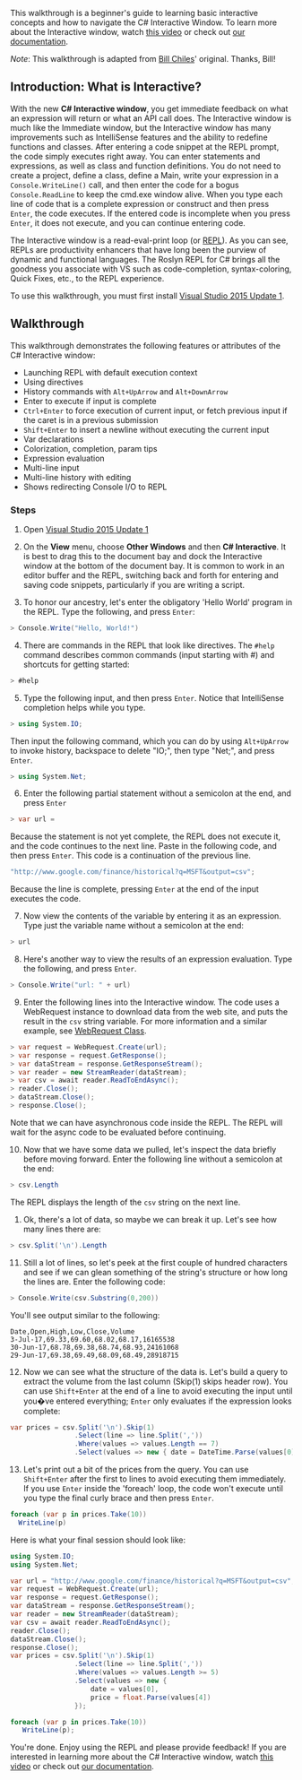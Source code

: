 This walkthrough is a beginner's guide to learning basic interactive concepts and how to navigate the C# Interactive Window. To learn more about the Interactive window, watch [this video](channel9.msdn.com/Events/Visual-Studio/Connect-event-2015/103) or check out [our documentation](https://github.com/dotnet/roslyn/wiki/Interactive-Window).

*Note*: This walkthrough is adapted from [Bill Chiles](https://github.com/billchi-ms)' original. Thanks, Bill!

## Introduction: What is Interactive?

With the new **C# Interactive window**, you get immediate feedback on what an expression will return or what an API call does. The Interactive window is much like the Immediate window, but the Interactive window has many improvements such as IntelliSense features and the ability to redefine functions and classes. After entering a code snippet at the REPL prompt, the code simply executes right away. You can enter statements and expressions, as well as class and function definitions. You do not need to create a project, define a class, define a Main, write your expression in a ```Console.WriteLine()``` call, and then enter the code for a bogus ```Console.ReadLine``` to keep the cmd.exe window alive. When you type each line of code that is a complete expression or construct and then press ```Enter```, the code executes.  If the entered code is incomplete when you press ```Enter```, it does not execute, and you can continue entering code.

The Interactive window is a read-eval-print loop (or [REPL](http://en.wikipedia.org/wiki/REPL)). As you can see, REPLs are productivity enhancers that have long been the purview of dynamic and functional languages. The Roslyn REPL for C# brings all the goodness you associate with VS such as code-completion, syntax-coloring, Quick Fixes, etc., to the REPL experience.

To use this walkthrough, you must first install [Visual Studio 2015 Update 1](http://go.microsoft.com/fwlink/?LinkId=691129).

## Walkthrough

This walkthrough demonstrates the following features or attributes of the C# Interactive window:
- Launching REPL with default execution context
- Using directives
- History commands with ```Alt+UpArrow``` and ```Alt+DownArrow```
- Enter to execute if input is complete
- ```Ctrl+Enter``` to force execution of current input, or fetch previous input if the caret is in a previous submission
- ```Shift+Enter``` to insert a newline without executing the current input
- Var declarations
- Colorization, completion, param tips
- Expression evaluation
- Multi-line input
- Multi-line history with editing
- Shows redirecting Console I/O to REPL

### Steps
1. Open [Visual Studio 2015 Update 1](http://go.microsoft.com/fwlink/?LinkId=691129)

2. On the **View** menu, choose **Other Windows** and then **C# Interactive**. It is best to drag this to the document bay and dock the Interactive window at the bottom of the document bay. It is common to work in an editor buffer and the REPL, switching back and forth for entering and saving code snippets, particularly if you are writing a script.

3. To honor our ancestry, let's enter the obligatory 'Hello World' program in the REPL. Type the following, and press ```Enter```:
  
```csharp
> Console.Write("Hello, World!")
```
  
4. There are commands in the REPL that look like directives. The ```#help``` command describes common commands (input starting with #) and shortcuts for getting started:

```csharp
> #help
```
 
5. Type the following input, and then press ```Enter```. Notice that IntelliSense completion helps while you type.
 
```csharp
> using System.IO;
```

Then input the following command, which you can do by using ```Alt+UpArrow``` to invoke history, backspace to delete "IO;", then type "Net;", and press ```Enter```.

```csharp
> using System.Net;
```

6. Enter the following partial statement without a semicolon at the end, and press ```Enter```

```csharp
> var url =
```

Because the statement is not yet complete, the REPL does not execute it, and the code continues to the next line. Paste in the following code, and then press ```Enter```. This code is a continuation of the previous line.
  
```csharp
"http://www.google.com/finance/historical?q=MSFT&output=csv";
```
  
Because the line is complete, pressing ```Enter``` at the end of the input executes the code.
  
7. Now view the contents of the variable by entering it as an expression. Type just the variable name without a semicolon at the end:

```csharp
> url
```

8. Here's another way to view the results of an expression evaluation. Type the following, and press ```Enter```.

```csharp
> Console.Write("url: " + url)
```
  
9. Enter the following lines into the Interactive window. The code uses a WebRequest instance to download data from the web site, and puts the result in the ```csv``` string variable. For more information and a similar example, see [WebRequest Class](https://msdn.microsoft.com/en-us/library/system.net.webrequest.aspx).

```csharp
> var request = WebRequest.Create(url);
> var response = request.GetResponse();
> var dataStream = response.GetResponseStream();
> var reader = new StreamReader(dataStream);
> var csv = await reader.ReadToEndAsync();
> reader.Close();
> dataStream.Close();
> response.Close();
```
 
Note that we can have asynchronous code inside the REPL. The REPL will wait for the async code to be evaluated before continuing.

10. Now that we have some data we pulled, let's inspect the data briefly before moving forward. Enter the following line without a semicolon at the end:

```csharp
> csv.Length
```
  
  The REPL displays the length of the ```csv``` string on the next line.
  
1. Ok, there's a lot of data, so maybe we can break it up. Let's see how many lines there are:

```csharp
> csv.Split('\n').Length
```

11. Still a lot of lines, so let's peek at the first couple of hundred characters and see if we can glean something of the string's structure or how long the lines are. Enter the following code:

```csharp
> Console.Write(csv.Substring(0,200))
```
  
You'll see output similar to the following:
  
```
Date,Open,High,Low,Close,Volume
3-Jul-17,69.33,69.60,68.02,68.17,16165538
30-Jun-17,68.78,69.38,68.74,68.93,24161068
29-Jun-17,69.38,69.49,68.09,68.49,28918715
```

12. Now we can see what the structure of the data is. Let's build a query to extract the volume from the last column (Skip(1) skips header row). You can use ```Shift+Enter``` at the end of a line to avoid executing the input until you�ve entered everything; ```Enter``` only evaluates if the expression looks complete:

```csharp
var prices = csv.Split('\n').Skip(1)
                .Select(line => line.Split(','))
                .Where(values => values.Length == 7)
                .Select(values => new { date = DateTime.Parse(values[0]), price = float.Parse(values[6]) });
```

13. Let's print out a bit of the prices from the query. You can use ```Shift+Enter``` after the first to lines to avoid executing them immediately. If you use ```Enter``` inside the 'foreach' loop, the code won't execute until you type the final curly brace and then press ```Enter```.

```csharp
foreach (var p in prices.Take(10))
  WriteLine(p)
```

Here is what your final session should look like:

```csharp
using System.IO;
using System.Net;

var url = "http://www.google.com/finance/historical?q=MSFT&output=csv";
var request = WebRequest.Create(url);
var response = request.GetResponse();
var dataStream = response.GetResponseStream();
var reader = new StreamReader(dataStream);
var csv = await reader.ReadToEndAsync();
reader.Close();
dataStream.Close();
response.Close();
var prices = csv.Split('\n').Skip(1)
                .Select(line => line.Split(','))
                .Where(values => values.Length >= 5)
                .Select(values => new {
                    date = values[0],
                    price = float.Parse(values[4])
                });

foreach (var p in prices.Take(10))
   WriteLine(p);
```

You're done. Enjoy using the REPL and please provide feedback! If you are interested in learning more about the C# Interactive window, watch [this video](https://channel9.msdn.com/Events/Visual-Studio/Connect-event-2015/103) or check out [our documentation](https://github.com/dotnet/roslyn/wiki/Interactive-Window).
